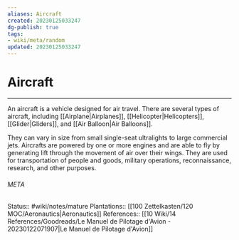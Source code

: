 ```yaml
---
aliases: Aircraft
created: 20230125033247
dg-publish: true
tags:
- wiki/meta/random
updated: 20230125033247
---
```

# Aircraft
---
An aircraft is a vehicle designed for air travel. There are several types of aircraft, including [[Airplane\|Airplanes]], [[Helicopter\|Helicopters]], [[Glider\|Gliders]], and [[Air Balloon\|Air Balloons]].

They can vary in size from small single-seat ultralights to large commercial jets. Aircrafts are powered by one or more engines and are able to fly by generating lift through the movement of air over their wings. They are used for transportation of people and goods, military operations, reconnaissance, research, and other purposes.



###### META
Status:: #wiki/notes/mature 
Plantations:: [[100 Zettelkasten/120 MOC/Aeronautics\|Aeronautics]]
References:: [[10 Wiki/14 References/Goodreads/Le Manuel de Pilotage d'Avion - 20230122071907\|Le Manuel de Pilotage d'Avion]]

